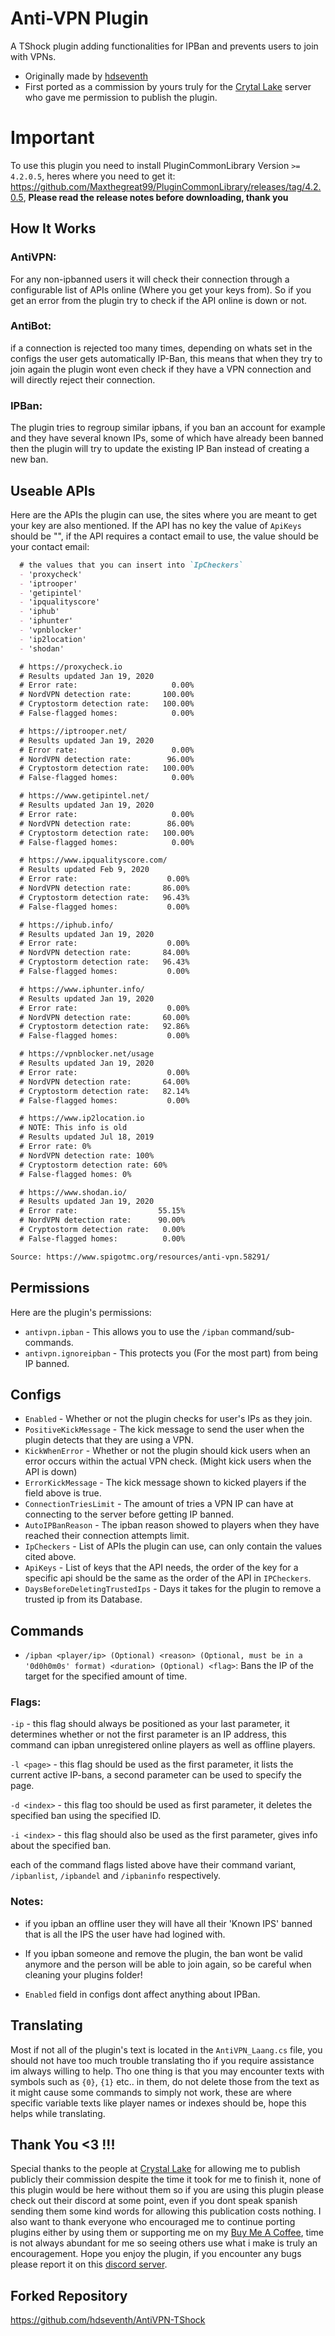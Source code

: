 
# Anti-VPN Plugin

A TShock plugin adding functionalities for IPBan and prevents users to join with VPNs.
- Originally made by [hdseventh](https://github.com/hdseventh)
- First ported as a commission by yours truly for the [Crytal Lake](https://discord.gg/tFWzhWXFYh) server who gave me permission to publish the plugin.

# Important
To use this plugin you need to install PluginCommonLibrary Version `>= 4.2.0.5`, heres where you need to get it: https://github.com/Maxthegreat99/PluginCommonLibrary/releases/tag/4.2.0.5, **Please read the release notes before downloading, thank you**

## How It Works

### AntiVPN:
For any non-ipbanned users it will check their connection through a configurable list of APIs online (Where you get your keys from). So if you get an error from the plugin try to check if the API online is down or not.

### AntiBot:
if a connection is rejected too many times, depending on whats set in the configs the user gets automatically IP-Ban, this means that when they try to join again the plugin wont even check if they have a VPN connection and will directly reject their connection.

### IPBan:
The plugin tries to regroup similar ipbans, if you ban an account for example and they have several known IPs, some of which have already been banned then the plugin will try to update the existing IP Ban instead of creating a new ban. 

## Useable APIs

Here are the APIs the plugin can use, the sites where you are meant to get your key are also mentioned. If the API has no key  the value of `ApiKeys` should be "", if the API requires a contact email to use, the value should be your contact email:

```md
  # the values that you can insert into `IpCheckers`
  - 'proxycheck'
  - 'iptrooper'
  - 'getipintel'
  - 'ipqualityscore'
  - 'iphub'
  - 'iphunter'
  - 'vpnblocker'
  - 'ip2location'
  - 'shodan'

  # https://proxycheck.io
  # Results updated Jan 19, 2020
  # Error rate:                     0.00%
  # NordVPN detection rate:       100.00%
  # Cryptostorm detection rate:   100.00%
  # False-flagged homes:            0.00%

  # https://iptrooper.net/
  # Results updated Jan 19, 2020
  # Error rate:                     0.00%
  # NordVPN detection rate:        96.00%
  # Cryptostorm detection rate:   100.00%
  # False-flagged homes:            0.00%

  # https://www.getipintel.net/
  # Results updated Jan 19, 2020
  # Error rate:                     0.00%
  # NordVPN detection rate:        86.00%
  # Cryptostorm detection rate:   100.00%
  # False-flagged homes:            0.00%

  # https://www.ipqualityscore.com/
  # Results updated Feb 9, 2020
  # Error rate:                    0.00%
  # NordVPN detection rate:       86.00%
  # Cryptostorm detection rate:   96.43%
  # False-flagged homes:           0.00%

  # https://iphub.info/
  # Results updated Jan 19, 2020
  # Error rate:                    0.00%
  # NordVPN detection rate:       84.00%
  # Cryptostorm detection rate:   96.43%
  # False-flagged homes:           0.00%

  # https://www.iphunter.info/
  # Results updated Jan 19, 2020
  # Error rate:                    0.00%
  # NordVPN detection rate:       60.00%
  # Cryptostorm detection rate:   92.86%
  # False-flagged homes:           0.00%

  # https://vpnblocker.net/usage
  # Results updated Jan 19, 2020
  # Error rate:                    0.00%
  # NordVPN detection rate:       64.00%
  # Cryptostorm detection rate:   82.14%
  # False-flagged homes:           0.00%

  # https://www.ip2location.io
  # NOTE: This info is old
  # Results updated Jul 18, 2019
  # Error rate: 0%
  # NordVPN detection rate: 100%
  # Cryptostorm detection rate: 60%
  # False-flagged homes: 0%

  # https://www.shodan.io/
  # Results updated Jan 19, 2020
  # Error rate:                  55.15%
  # NordVPN detection rate:      90.00%
  # Cryptostorm detection rate:   0.00%
  # False-flagged homes:          0.00%

Source: https://www.spigotmc.org/resources/anti-vpn.58291/
```

## Permissions

Here are the plugin's permissions:

- `antivpn.ipban` - This allows you to use the `/ipban` command/sub-commands.
- `antivpn.ignoreipban` - This protects you (For the most part) from being IP banned.

## Configs

- `Enabled` - Whether or not the plugin checks for user's IPs as they join.
- `PositiveKickMessage` - The kick message to send the user when the plugin detects that they are using a VPN.
- `KickWhenError` - Whether or not the plugin should kick users when an error occurs within the actual VPN check. (Might kick users when the API is down)
- `ErrorKickMessage` - The kick message shown to kicked players if the field above is true.
- `ConnectionTriesLimit` - The amount of tries a VPN IP can have at connecting to the server before getting IP banned.
- `AutoIPBanReason` - The ipban reason showed to players when they have reached their connection attempts limit.
- `IpCheckers` - List of APIs the plugin can use, can only contain the values cited above.
- `ApiKeys` - List of keys that the API needs, the order of the key for a specific api should be the same as the order of the API in `IPCheckers`.
- `DaysBeforeDeletingTrustedIps` - Days it takes for the plugin to remove a trusted ip from its Database.

## Commands

- `/ipban <player/ip> (Optional) <reason> (Optional, must be in a '0d0h0m0s' format) <duration> (Optional) <flag>`: 
Bans the IP of the target for the specified amount of time. 

### Flags:
`-ip` - this flag should always be positioned as your last parameter, 
it determines whether or not the first parameter is an IP address, 
this command can ipban unregistered online players as well as offline players. 

`-l <page>` - this flag should be used as the first parameter, 
it lists the current active IP-bans, 
a second parameter can be used to specify the page.

`-d <index>` - this flag too should be used as first parameter,
it deletes the specified ban using the specified ID.

`-i <index>` - this flag should also be used as the first parameter,
gives info about the specified ban.

each of the command flags listed above have their command variant,
`/ipbanlist`, `/ipbandel` and `/ipbaninfo` respectively.

### Notes: 
- if you ipban an offline user they will have all their 'Known IPS' banned that is all the IPS the user have had logined with.

- If you ipban someone and remove the plugin,  the ban wont be valid anymore and the person will be able to join again, so be careful when cleaning your plugins folder! 

- `Enabled` field in configs dont affect anything about IPBan.


## Translating

Most if not all of the plugin's text is located in the `AntiVPN_Laang.cs` file, you should not have too much trouble translating tho if you require assistance im always willing to help. Tho one thing is that you may encounter texts with symbols such as `{0}`, `{1}` etc.. in them, do not delete those from the text as it might cause some commands to simply not work, these are where specific variable texts like player names or indexes should be, hope this helps while translating.

## Thank You <3 !!!

Special thanks to the people at [Crystal Lake](https://discord.gg/cXt6Urhhan) for allowing me to publish publicly their commission despite the time it took for me to finish it, none of this plugin would be here without them so if you are using this plugin please check out their discord at some point, even if you dont speak spanish sending them some kind words for allowing this publication costs nothing. I also want to thank everyone who encouraged me to continue porting plugins either by using them or supporting me on my [Buy Me A Coffee](https://www.buymeacoffee.com/maxthegreat), time is not always abundant for me so seeing others use what i make is truly an encouragement. Hope you enjoy the plugin, if you encounter any bugs please report it on this [discord server](https://discord.gg/xmHax4BuUR).

## Forked Repository
https://github.com/hdseventh/AntiVPN-TShock
